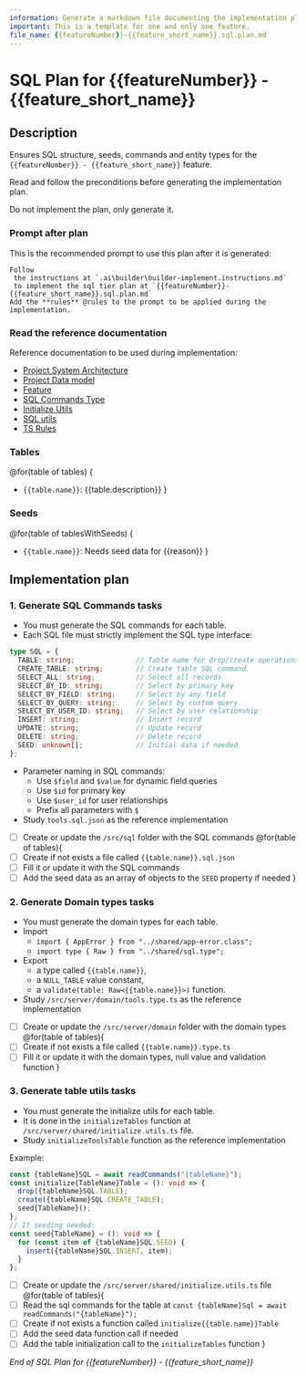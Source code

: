 ```yaml
--- 
information: Generate a markdown file documenting the implementation plan of the sql tier for a feature.
important: This is a template for one and only one feature.
file_name: {{featureNumber}}-{{feature_short_name}}.sql.plan.md
---
```


# SQL Plan for **{{featureNumber}} - {{feature_short_name}}**

## Description

Ensures SQL structure, seeds, commands and entity types for the `{{featureNumber}} - {{feature_short_name}}` feature.

Read and follow the preconditions before generating the implementation plan.

Do not implement the plan, only generate it.

### Prompt after plan

This is the recommended prompt to use this plan after it is generated:

```text
Follow 
 the instructions at `.ai\builder\builder-implement.instructions.md` 
 to implement the sql tier plan at `{{featureNumber}}-{{feature_short_name}}.sql.plan.md`
Add the **rules** @rules to the prompt to be applied during the implementation.
```

### Read the reference documentation

Reference documentation to be used during implementation:

- [Project System Architecture](/docs/systems.blueprint.md)
- [Project Data model](/docs/data-model.blueprint.md)
- [Feature](/docs/{{featureNumber}}-{{feature_short_name}}/{{featureNumber}}-{{feature_short_name}}.blueprint.md)
- [SQL Commands Type](/src/server/shared/sql.type.ts)
- [Initialize Utils](/src/server/shared/initialize.utils.ts)
- [SQL utils](/src/server/shared/sql.utils.ts)
- [TS Rules](/.cursor/rules/type-script.mdc)

### Tables

<!--
Think about the tables needed to implement the feature.
List them in camel case, with a brief description.
No need to generate tasks for the tables at this point, just list them.
-->

@for(table of tables) {
- `{{table.name}}`: {{table.description}}
}


### Seeds

<!--
Some tables must have seed data to be able to use the feature.
Is data that predefined in the database to be able to test the feature.
Think about the seeds needed to implement the feature.
List tables  that needs seed data, in camel case, with a brief description.
No need to generate the seed at this point, just list them.
-->

@for(table of tablesWithSeeds) {
- `{{table.name}}`: Needs seed data for {{reason}}
}

## Implementation plan

### 1. Generate SQL Commands tasks

- You must generate the SQL commands for each table.
- Each SQL file must strictly implement the SQL type interface:
```typescript
type SQL = {
  TABLE: string;               // Table name for drop/create operations
  CREATE_TABLE: string;        // Create table SQL command
  SELECT_ALL: string;          // Select all records
  SELECT_BY_ID: string;        // Select by primary key
  SELECT_BY_FIELD: string;     // Select by any field
  SELECT_BY_QUERY: string;     // Select by custom query
  SELECT_BY_USER_ID: string;   // Select by user relationship
  INSERT: string;              // Insert record
  UPDATE: string;              // Update record
  DELETE: string;              // Delete record
  SEED: unknown[];             // Initial data if needed
};
```
- Parameter naming in SQL commands:
   - Use `$field` and `$value` for dynamic field queries
   - Use `$id` for primary key
   - Use `$user_id` for user relationships
   - Prefix all parameters with `$`
- Study `tools.sql.json` as the reference implementation

- [ ] Create or update the `/src/sql` folder with the SQL commands
@for(table of tables){
- [ ] Create if not exists a file called `{{table.name}}.sql.json`
- [ ] Fill it or update it with the SQL commands
- [ ] Add the seed data as an array of objects to the `SEED` property if needed
}

### 2. Generate Domain types tasks

- You must generate the domain types for each table.
- Import
  - `import { AppError } from "../shared/app-error.class";`
  - `import type { Raw } from "../shared/sql.type";`
- Export 
  - a type called `{{table.name}}`, 
  - a `NULL_TABLE` value constant, 
  - a `validate(table: Raw<{{table.name}}>)` function.
- Study `/src/server/domain/tools.type.ts` as the reference implementation

- [ ] Create or update the `/src/server/domain` folder with the domain types
@for(table of tables){
- [ ] Create if not exists a file called `{{table.name}}.type.ts`
- [ ] Fill it or update it with the domain types, null value and validation function
}

### 3. Generate table utils tasks

- You must generate the initialize utils for each table.
- It is done in the `initializeTables` function at `/src/server/shared/initialize.utils.ts` file.
- Study `initializeToolsTable` function as the reference implementation

Example:
```typescript
const {tableName}SQL = await readCommands("{tableName}");
const initialize{TableName}Table = (): void => {
  drop({tableName}SQL.TABLE);
  create({tableName}SQL.CREATE_TABLE);
  seed{TableName}();
};
// If seeding needed:
const seed{TableName} = (): void => {
  for (const item of {tableName}SQL.SEED) {
    insert({tableName}SQL.INSERT, item);
  }
};
```

- [ ] Create or update the `/src/server/shared/initialize.utils.ts` file 
@for(table of tables){
- [ ] Read the sql commands for the table at `const {tableName}Sql = await readCommands("{tableName}");`
- [ ] Create if not exists a function called `initialize{{table.name}}Table`
- [ ] Add the seed data function call if needed
- [ ] Add the table initialization call to the `initializeTables` function
}

_End of SQL Plan for {{featureNumber}} - {{feature_short_name}}_
